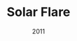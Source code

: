 ---
title: 'Solar Flare'
img: 'solarflare.jpg'
size: '13 x 13 inches, Framed'
medium: 'Ink on 140-pound Watercolor Paper'
date: 2011
---